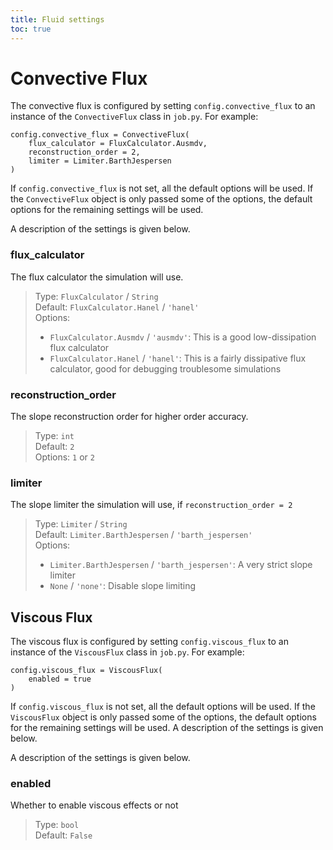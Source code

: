 ```yaml
---
title: Fluid settings
toc: true
---
```


# Convective Flux
The convective flux is configured by setting `config.convective_flux` to an instance of the `ConvectiveFlux` class in `job.py`.
For example:

```
config.convective_flux = ConvectiveFlux(
    flux_calculator = FluxCalculator.Ausmdv,
    reconstruction_order = 2,
    limiter = Limiter.BarthJespersen
)
```
If `config.convective_flux` is not set, all the default options will be used.
If the `ConvectiveFlux` object is only passed some of the options, the default options for the remaining settings will be used.

A description of the settings is given below.

### flux_calculator
The flux calculator the simulation will use.

> Type: `FluxCalculator` / `String`\
> Default: `FluxCalculator.Hanel` / `'hanel'`\
> Options:
>  + `FluxCalculator.Ausmdv` / `'ausmdv'`: This is a good low-dissipation flux calculator
>  + `FluxCalculator.Hanel` / `'hanel'`: This is a fairly dissipative flux calculator, good for debugging troublesome simulations

### reconstruction_order
The slope reconstruction order for higher order accuracy.

> Type: `int`\
> Default: `2`\
>  Options: `1` or `2`

### limiter
The slope limiter the simulation will use, if `reconstruction_order = 2`

>  Type: `Limiter` / `String`\
>  Default: `Limiter.BarthJespersen` / `'barth_jespersen'`\
> Options:
>  + `Limiter.BarthJespersen` / `'barth_jespersen'`: A very strict slope limiter
>  + `None` / `'none'`: Disable slope limiting

## Viscous Flux
The viscous flux is configured by setting `config.viscous_flux` to an instance of the `ViscousFlux` class in `job.py`.
For example:
```
config.viscous_flux = ViscousFlux(
    enabled = true
)
```
If `config.viscous_flux` is not set, all the default options will be used.
If the `ViscousFlux` object is only passed some of the options, the default options for the remaining settings will be used.
A description of the settings is given below.

A description of the settings is given below.

### enabled
Whether to enable viscous effects or not

> Type: `bool`\
> Default: `False`

